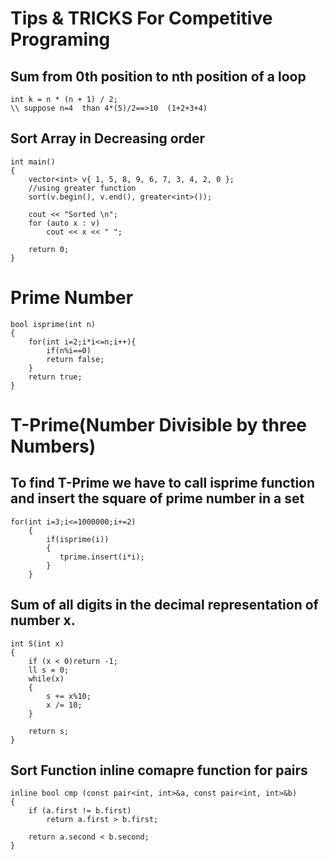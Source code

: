 # Tips & TRICKS For Competitive Programing

## Sum from 0th position to nth position of a loop

```
int k = n * (n + 1) / 2;
\\ suppose n=4  than 4*(5)/2==>10  (1+2+3+4)
```

## Sort Array in Decreasing order

```
int main()
{
    vector<int> v{ 1, 5, 8, 9, 6, 7, 3, 4, 2, 0 };
    //using greater function
    sort(v.begin(), v.end(), greater<int>());

    cout << "Sorted \n";
    for (auto x : v)
        cout << x << " ";

    return 0;
}
```

# Prime Number

```
bool isprime(int n)
{
    for(int i=2;i*i<=n;i++){
        if(n%i==0)
        return false;
    }
    return true;
}

```

# T-Prime(Number Divisible by three Numbers)

## To find T-Prime we have to call isprime function and insert the square of prime number in a set

```
for(int i=3;i<=1000000;i+=2)
    {
        if(isprime(i))
        {
           tprime.insert(i*i);
        }
    }
```

## Sum of all digits in the decimal representation of number x.

```
int S(int x)
{
    if (x < 0)return -1;
    ll s = 0;
    while(x)
    {
        s += x%10;
        x /= 10;
    }

    return s;
}
```

## Sort Function inline comapre function for pairs

```
inline bool cmp (const pair<int, int>&a, const pair<int, int>&b)
{
    if (a.first != b.first)
        return a.first > b.first;

    return a.second < b.second;
}
```
